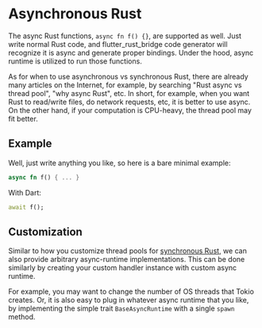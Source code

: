 # Asynchronous Rust

The async Rust functions, `async fn f() {}`, are supported as well.
Just write normal Rust code, and flutter_rust_bridge code generator will recognize it is async
and generate proper bindings.
Under the hood, async runtime is utilized to run those functions.

As for when to use asynchronous vs synchronous Rust,
there are already many articles on the Internet,
for example, by searching "Rust async vs thread pool", "why async Rust", etc.
In short, for example,
when you want Rust to read/write files, do network requests, etc,
it is better to use async.
On the other hand,
if your computation is CPU-heavy,
the thread pool may fit better.

## Example

Well, just write anything you like, so here is a bare minimal example:

```rust
async fn f() { ... }
```

With Dart:

```dart
await f();
```

## Customization

Similar to how you customize thread pools for [synchronous Rust](sync-rust.md),
we can also provide arbitrary async-runtime implementations.
This can be done similarly by creating your custom handler instance with custom async runtime.

For example, you may want to change the number of OS threads that Tokio creates.
Or, it is also easy to plug in whatever async runtime that you like,
by implementing the simple trait `BaseAsyncRuntime` with a single `spawn` method.
